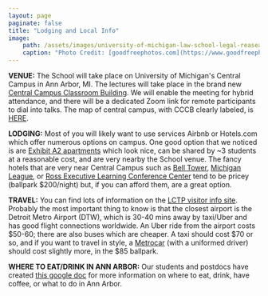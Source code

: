 ```yaml
---
layout: page
paginate: false
title: "Lodging and Local Info"
image:
    path: /assets/images/university-of-michigan-law-school-legal-reasearch-building-in-ann-arbor.jpg
    caption: "Photo Credit: [goodfreephotos.com](https://www.goodfreephotos.com/united-states/michigan/ann-arbor/university-of-michigan-law-school-legal-reasearch-building-in-ann-arbor.jpg.php)"
---
```


**VENUE:** The School will take place on University of Michigan's Central Campus in Ann Arbor, MI. The lectures will take place in the brand new [Central Campus Classroom Building](https://cccb.provost.umich.edu/). We will enable the meeting for hybrid attendance, and there will be a dedicated Zoom link for remote participants to dial into talks. The map of central campus, with CCCB clearly labeled, is [HERE](/assets/images/campus_map.png).

**LODGING:** Most of you will likely want to use services Airbnb or Hotels.com which offer numerous options on campus. One good option that we noticed is are [Exhibit A2 apartments](https://exhibita2.com/) which look nice, can be shared by ~3 students at a reasonable cost, and are very nearby the School venue. The fancy hotels that are very near Central Campus such as [Bell Tower](https://belltowerhotel.com/), [Michigan League](https://inn.studentlife.umich.edu/rooms/), or [Ross Executive Learning Conference Center](https://www.acc-elandconferencecenter.com/rooms) tend to be pricey (ballpark $200/night) but, if you can afford them, are a great option. 

**TRAVEL:** You can find lots of information on the [LCTP visitor info site](https://lsa.umich.edu/lctp/visitor-information.html). Probably the most important thing to know is that the closest airport is the Detroit Metro Airport (DTW), which is 30-40 mins away by taxi/Uber and has good flight connections worldwide. An Uber ride from the airport costs $50-60; there are also buses which are cheaper. A taxi should cost $70 or so, and if you want to travel in style, a [Metrocar](https://metropolitanairportcars.com/) (with a uniformed driver) should cost slightly more, in the $85 ballpark.

**WHERE TO EAT/DRINK IN ANN ARBOR:** Our students and postdocs have created [this google doc](https://docs.google.com/document/d/1m9LPu9BdRdXluJlyFg-gHIzmNICdsXhO/edit?usp=sharing&ouid=107916546578111437896&rtpof=true&sd=true) for more information on where to eat, drink, have coffee, or what to do in Ann Arbor. 
